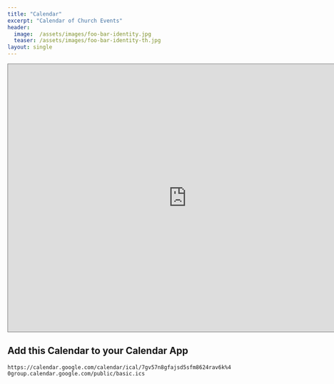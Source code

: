 ```yaml
---
title: "Calendar"
excerpt: "Calendar of Church Events"
header:
  image:  /assets/images/foo-bar-identity.jpg
  teaser: /assets/images/foo-bar-identity-th.jpg
layout: single
---
```


<iframe src="https://calendar.google.com/calendar/embed?height=600&wkst=1&bgcolor=%23ffffff&ctz=America%2FChicago&showTitle=1&title=TMPAnnunciation%20of%20The%20Lord&src=N2d2NTduOGdmYWpzZDVzZm04NjI0cmF2NmtAZ3JvdXAuY2FsZW5kYXIuZ29vZ2xlLmNvbQ&color=%239E69AF" style="border:solid 1px #777" width="800" height="600" frameborder="0" scrolling="no"></iframe>

## Add this Calendar to your Calendar App

`https://calendar.google.com/calendar/ical/7gv57n8gfajsd5sfm8624rav6k%40group.calendar.google.com/public/basic.ics`
